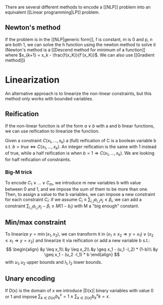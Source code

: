 There are several different methods to encode a [[NLP]] problem into an equivalent [[Linear programming|LP]] problem.

## Newton's method 

If the problem is in the [[NLP|generic form]], f is constant, m is 0 and p, n are both 1, we can solve the h function using the newton method to solve it (Newton's method is a [[Descend method for minimum of a function]] where $x_{k+1} = x_k - \frac{f(x_K)}{f'(x_K)}$. We can also use [[Gradient method]])

# Linearization

An alternative approach is to linearize the non-linear constraints, but this method only works with bounded variables.

## Reification

If the non-linear function is of the form $a \vee b$ with a and b linear functions, we can use reification to linearize the function.
 
Given a constraint $C(x_1,\dots,x_k)$ a (full) reification of C is a boolean variable b s.t. $b = true \Leftrightarrow C(x_1,\dots,x_k)$. An integer reification is the same with 1 instead of true, while a half reification is when $b = 1 \Rightarrow C(x_1,\dots,x_k)$.
We are looking for half reification of constraints.

### Big-M trick
To encode $C_1 \vee \dots \vee C_m$, we introduce m new variables b with value between 0 and 1, and we impose the sum of them to be more than one. Then, to assign a value to the b variables, we can impose a new constraint for each constraint $C_i$: if we assume $C_i \equiv \sum_{i,j} a_{i,j}x_j \leq \beta_i$, we can add a constraint $\sum_{i,j} a_{i,j}x_j - \beta_i \leq M(1-b_i)$ with M a "big enough" constant.


## Min/max constraint

To linearize $y = \min(x_1,x_2)$, we can transform it in $(x_1 \leq x_2 \Rightarrow y = x_1) \vee (x_2 \leq x_1 \Rightarrow y = x_2)$ and linearize it via reification or add a new variable b s.t.:
$$
\begin{align}
&y \leq x_1\\
&y \leq x_2\\
&y \geq x_1 - (u_1 -l_2) * (1-b)\\
&y \geq x_1 - (u_2 -l_1) * b
\end{align}
$$
with $u_1, u_2$ upper bounds and $l_1,l_2$ lower bounds.


## Unary encoding

If D(x) is the domain of x we introduce |D(x)| binary variables with value 0 or 1 and impose $\sum_{k \in D(x)} b_k^x = 1 \wedge \sum_{k \in D(x)} b_k^x k = x$.